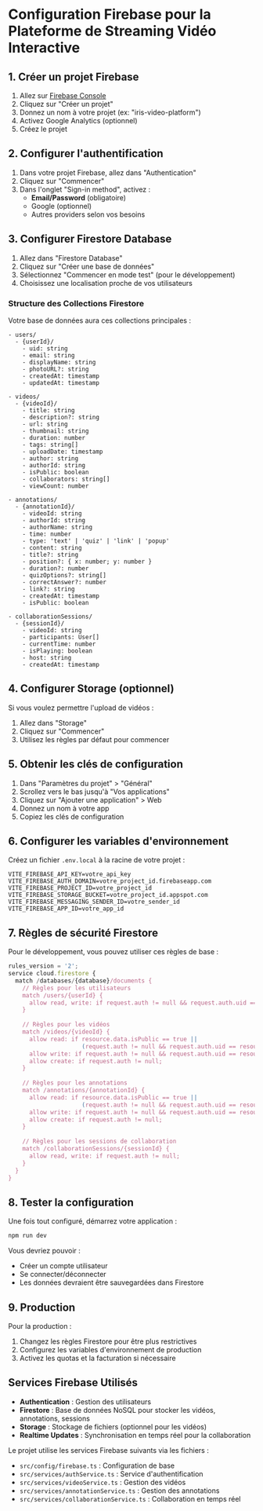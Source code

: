 # Configuration Firebase pour la Plateforme de Streaming Vidéo Interactive

## 1. Créer un projet Firebase

1. Allez sur [Firebase Console](https://console.firebase.google.com/)
2. Cliquez sur "Créer un projet"
3. Donnez un nom à votre projet (ex: "iris-video-platform")
4. Activez Google Analytics (optionnel)
5. Créez le projet

## 2. Configurer l'authentification

1. Dans votre projet Firebase, allez dans "Authentication"
2. Cliquez sur "Commencer"
3. Dans l'onglet "Sign-in method", activez :
   - **Email/Password** (obligatoire)
   - Google (optionnel)
   - Autres providers selon vos besoins

## 3. Configurer Firestore Database

1. Allez dans "Firestore Database"
2. Cliquez sur "Créer une base de données"
3. Sélectionnez "Commencer en mode test" (pour le développement)
4. Choisissez une localisation proche de vos utilisateurs

### Structure des Collections Firestore

Votre base de données aura ces collections principales :

```
- users/
  - {userId}/
    - uid: string
    - email: string
    - displayName: string
    - photoURL?: string
    - createdAt: timestamp
    - updatedAt: timestamp

- videos/
  - {videoId}/
    - title: string
    - description?: string
    - url: string
    - thumbnail: string
    - duration: number
    - tags: string[]
    - uploadDate: timestamp
    - author: string
    - authorId: string
    - isPublic: boolean
    - collaborators: string[]
    - viewCount: number

- annotations/
  - {annotationId}/
    - videoId: string
    - authorId: string
    - authorName: string
    - time: number
    - type: 'text' | 'quiz' | 'link' | 'popup'
    - content: string
    - title?: string
    - position?: { x: number; y: number }
    - duration?: number
    - quizOptions?: string[]
    - correctAnswer?: number
    - link?: string
    - createdAt: timestamp
    - isPublic: boolean

- collaborationSessions/
  - {sessionId}/
    - videoId: string
    - participants: User[]
    - currentTime: number
    - isPlaying: boolean
    - host: string
    - createdAt: timestamp
```

## 4. Configurer Storage (optionnel)

Si vous voulez permettre l'upload de vidéos :

1. Allez dans "Storage"
2. Cliquez sur "Commencer"
3. Utilisez les règles par défaut pour commencer

## 5. Obtenir les clés de configuration

1. Dans "Paramètres du projet" > "Général"
2. Scrollez vers le bas jusqu'à "Vos applications"
3. Cliquez sur "Ajouter une application" > Web
4. Donnez un nom à votre app
5. Copiez les clés de configuration

## 6. Configurer les variables d'environnement

Créez un fichier `.env.local` à la racine de votre projet :

```env
VITE_FIREBASE_API_KEY=votre_api_key
VITE_FIREBASE_AUTH_DOMAIN=votre_project_id.firebaseapp.com
VITE_FIREBASE_PROJECT_ID=votre_project_id
VITE_FIREBASE_STORAGE_BUCKET=votre_project_id.appspot.com
VITE_FIREBASE_MESSAGING_SENDER_ID=votre_sender_id
VITE_FIREBASE_APP_ID=votre_app_id
```

## 7. Règles de sécurité Firestore

Pour le développement, vous pouvez utiliser ces règles de base :

```javascript
rules_version = '2';
service cloud.firestore {
  match /databases/{database}/documents {
    // Règles pour les utilisateurs
    match /users/{userId} {
      allow read, write: if request.auth != null && request.auth.uid == userId;
    }
    
    // Règles pour les vidéos
    match /videos/{videoId} {
      allow read: if resource.data.isPublic == true || 
                     (request.auth != null && request.auth.uid == resource.data.authorId);
      allow write: if request.auth != null && request.auth.uid == resource.data.authorId;
      allow create: if request.auth != null;
    }
    
    // Règles pour les annotations
    match /annotations/{annotationId} {
      allow read: if resource.data.isPublic == true || 
                     (request.auth != null && request.auth.uid == resource.data.authorId);
      allow write: if request.auth != null && request.auth.uid == resource.data.authorId;
      allow create: if request.auth != null;
    }
    
    // Règles pour les sessions de collaboration
    match /collaborationSessions/{sessionId} {
      allow read, write: if request.auth != null;
    }
  }
}
```

## 8. Tester la configuration

Une fois tout configuré, démarrez votre application :

```bash
npm run dev
```

Vous devriez pouvoir :
- Créer un compte utilisateur
- Se connecter/déconnecter
- Les données devraient être sauvegardées dans Firestore

## 9. Production

Pour la production :
1. Changez les règles Firestore pour être plus restrictives
2. Configurez les variables d'environnement de production
3. Activez les quotas et la facturation si nécessaire

## Services Firebase Utilisés

- **Authentication** : Gestion des utilisateurs
- **Firestore** : Base de données NoSQL pour stocker les vidéos, annotations, sessions
- **Storage** : Stockage de fichiers (optionnel pour les vidéos)
- **Realtime Updates** : Synchronisation en temps réel pour la collaboration

Le projet utilise les services Firebase suivants via les fichiers :
- `src/config/firebase.ts` : Configuration de base
- `src/services/authService.ts` : Service d'authentification
- `src/services/videoService.ts` : Gestion des vidéos
- `src/services/annotationService.ts` : Gestion des annotations
- `src/services/collaborationService.ts` : Collaboration en temps réel 